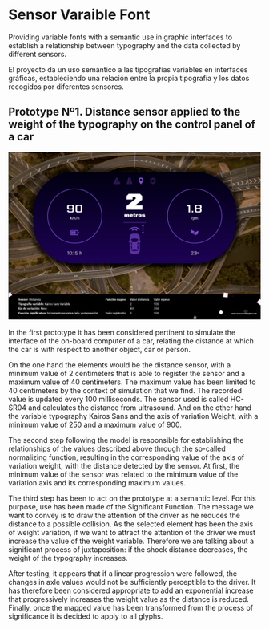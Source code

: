 # Sensor Varaible Font

Providing variable fonts with a semantic use in graphic interfaces to establish a relationship between typography and the data collected by different sensors.

El proyecto da un uso semántico a las tipografías variables en interfaces gráficas, estableciendo una relación entre la propia tipografía y los datos recogidos por diferentes sensores.

## Prototype Nº1. Distance sensor applied to the weight of the typography on the control panel of a car

[![Sensor Variable Font - distancia](/img/sensorvariablefont-distancia.jpg)](https://vimeo.com/341418395 "Sensor Variable Font - distancia")

In the first prototype it has been considered pertinent to simulate the interface of the on-board computer of a car, relating the distance at which the car is with respect to another object, car or person.

On the one hand the elements would be the distance sensor, with a minimum value of 2 centimeters that is able to register the sensor and a maximum value of 40 centimeters. The maximum value has been limited to 40 centimeters by the context of simulation that we find. The recorded value is updated every 100 milliseconds. The sensor used is called HC-SR04 and calculates the distance from ultrasound. And on the other hand the variable typography Kairos Sans and the axis of variation Weight, with a minimum value of 250 and a maximum value of 900.

The second step following the model is responsible for establishing the relationships of the values described above through the so-called normalizing function, resulting in the corresponding value of the axis of variation weight, with the distance detected by the sensor. At first, the minimum value of the sensor was related to the minimum value of the variation axis and its corresponding maximum values.

The third step has been to act on the prototype at a semantic level. For this purpose, use has been made of the Significant Function. The message we want to convey is to draw the attention of the driver as he reduces the distance to a possible collision. As the selected element has been the axis of weight variation, if we want to attract the attention of the driver we must increase the value of the weight variable. Therefore we are talking about a significant process of juxtaposition: if the shock distance decreases, the weight of the typography increases.

After testing, it appears that if a linear progression were followed, the changes in axle values would not be sufficiently perceptible to the driver. It has therefore been considered appropriate to add an exponential increase that progressively increases the weight value as the distance is reduced. Finally, once the mapped value has been transformed from the process of significance it is decided to apply to all glyphs.

